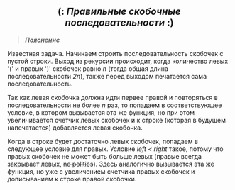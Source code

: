 <h2 align="center">
    (: <i><b>Правильные скобочные последовательности</b></i> :)
</h2>

> **_Пояснение_**

Известная задача.
Начинаем строить последовательность скобочек с пустой строки. Выход из рекурсии происходит, когда количество левых '(' и правых ')' скобочек равно *n* (тогда общая длина последовательности *2n*), также перед выходом печатается сама последовательность.

Так как левая скобочка должна идти первее правой и повторяться в последовательности не более *n* раз, то попадаем в соответствующее условие, в котором вызывается эта же функция, но при этом увеличивается счетчик левых скобочек и к строке (которая в будущем напечатается) добавляется левая скобочка.

Когда в строке будет достаточно левых скобочек, попадаем в следующее условие для правых.
Условие *left < right* такое, потому что правых скобочек не может быть больше левых (правые всегда закрывает левых, ~~no politics~~).
Здесь аналогично вызывается эта же функция, но уже с увеличением счетчика правых скобочек и дописыванием к строке правой скобочки.
